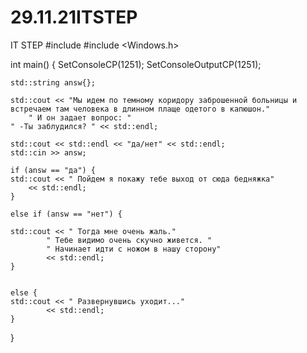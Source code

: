 # 29.11.21ITSTEP
IT STEP
#include <iostream>
#include <Windows.h>

int main() {
	SetConsoleCP(1251);
	SetConsoleOutputCP(1251);
	
	std::string answ{};

	std::cout << "Мы идем по темному коридору заброшенной больницы и встречаем там человека в длинном плаще одетого в капюшон."
		" И он задает вопрос: "
	" -Ты заблудился? " << std::endl;
	
	std::cout << std::endl << "да/нет" << std::endl;
	std::cin >> answ;

	if (answ == "да") {
	std::cout << " Пойдем я покажу тебе выход от сюда бедняжка"
		<< std::endl;
	}

	else if (answ == "нет") {

	std::cout << " Тогда мне очень жаль."
			" Тебе видимо очень скучно живется. "
			" Начинает идти с ножом в нашу сторону"
			<< std::endl;
	}


	else {
	std::cout << " Развернувшись уходит..."
			<< std::endl;
	}

}
